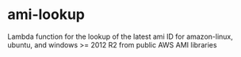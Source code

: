 # ami-lookup
Lambda function for the lookup of the latest ami ID for amazon-linux, ubuntu, and windows >= 2012 R2 from public AWS AMI libraries
